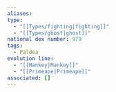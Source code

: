 ```yaml
---
aliases: 
type:
  - "[[Types/fighting|fighting]]"
  - "[[Types/ghost|ghost]]"
national dex number: 979
tags:
  - Paldea
evolution line:
  - "[[Mankey|Mankey]]"
  - "[[Primeape|Primeape]]"
associated: []
---
```

